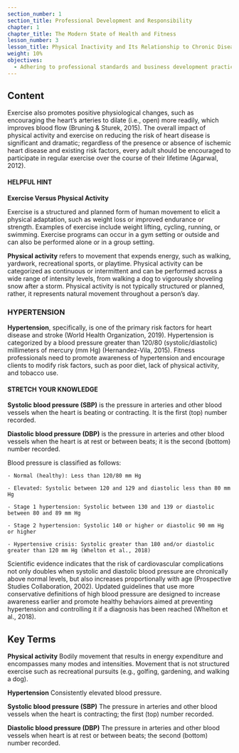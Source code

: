 ```yaml
---
section_number: 1
section_title: Professional Development and Responsibility
chapter: 1
chapter_title: The Modern State of Health and Fitness
lesson_number: 3
lesson_title: Physical Inactivity and Its Relationship to Chronic Disease
weight: 10%
objectives:
  - Adhering to professional standards and business development practices.
---
```


## Content
Exercise also promotes positive physiological changes, such as encouraging the heart’s arteries to dilate (i.e., open) more readily, which improves blood flow (Bruning & Sturek, 2015). The overall impact of physical activity and exercise on reducing the risk of heart disease is significant and dramatic; regardless of the presence or absence of ischemic heart disease and existing risk factors, every adult should be encouraged to participate in regular exercise over the course of their lifetime (Agarwal, 2012).

#### HELPFUL HINT

**Exercise Versus Physical Activity**

Exercise is a structured and planned form of human movement to elicit a physical adaptation, such as weight loss or improved endurance or strength. Examples of exercise include weight lifting, cycling, running, or swimming. Exercise programs can occur in a gym setting or outside and can also be performed alone or in a group setting.

**Physical activity** refers to movement that expends energy, such as walking, yardwork, recreational sports, or playtime. Physical activity can be categorized as continuous or intermittent and can be performed across a wide range of intensity levels, from walking a dog to vigorously shoveling snow after a storm. Physical activity is not typically structured or planned, rather, it represents natural movement throughout a person’s day.

### HYPERTENSION

**Hypertension**, specifically, is one of the primary risk factors for heart disease and stroke (World Health Organization, 2019). Hypertension is categorized by a blood pressure greater than 120/80 (systolic/diastolic) millimeters of mercury (mm Hg) (Hernandez-Vila, 2015). Fitness professionals need to promote awareness of hypertension and encourage clients to modify risk factors, such as poor diet, lack of physical activity, and tobacco use.

#### STRETCH YOUR KNOWLEDGE

**Systolic blood pressure (SBP)** is the pressure in arteries and other blood vessels when the heart is beating or contracting. It is the first (top) number recorded.

**Diastolic blood pressure (DBP)** is the pressure in arteries and other blood vessels when the heart is at rest or between beats; it is the second (bottom) number recorded.

Blood pressure is classified as follows:

	- Normal (healthy): Less than 120/80 mm Hg

	- Elevated: Systolic between 120 and 129 and diastolic less than 80 mm Hg

	- Stage 1 hypertension: Systolic between 130 and 139 or diastolic between 80 and 89 mm Hg

	- Stage 2 hypertension: Systolic 140 or higher or diastolic 90 mm Hg or higher

	- Hypertensive crisis: Systolic greater than 180 and/or diastolic greater than 120 mm Hg (Whelton et al., 2018)

Scientific evidence indicates that the risk of cardiovascular complications not only doubles when systolic and diastolic blood pressure are chronically above normal levels, but also increases proportionally with age (Prospective Studies Collaboration, 2002). Updated guidelines that use more conservative definitions of high blood pressure are designed to increase awareness earlier and promote healthy behaviors aimed at preventing hypertension and controlling it if a diagnosis has been reached (Whelton et al., 2018).

## Key Terms

**Physical activity**
Bodily movement that results in energy expenditure and encompasses many modes and intensities. Movement that is not structured exercise such as recreational pursuits (e.g., golfing, gardening, and walking a dog).

**Hypertension**
Consistently elevated blood pressure.

**Systolic blood pressure (SBP)**
The pressure in arteries and other blood vessels when the heart is contracting; the first (top) number recorded.

**Diastolic blood  pressure (DBP)**
The pressure in arteries and other blood vessels when heart is at rest or between beats; the second (bottom) number recorded.